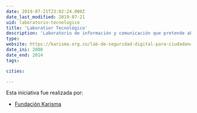 ```yaml
---
date: 2019-07-21T23:02:24.000Z
date_last_modified: 2019-07-21
uid: laboratorio-tecnologico
title: 'Laboratior Tecnológico'
description: 'Laboratorio de información y comunicación que pretende abordar de manera pedagógica  las nuevas tecnologías de la información.'
type: 
website: https://karisma.org.co/lab-de-seguridad-digital-para-ciudadanos/
date_ini: 2008
date_end: 2014
tags:

cities: 

---
```


Esta iniciativa fue realizada por:

- [Fundación Karisma](/organizaciones/fundacion-karisma)
